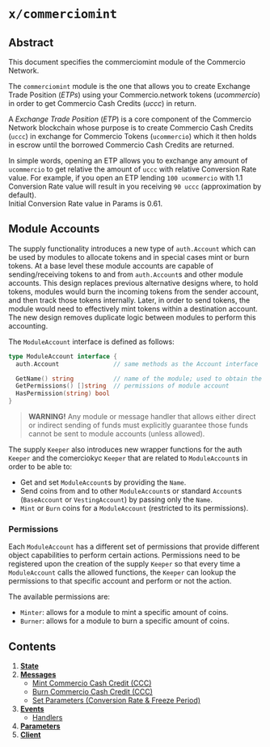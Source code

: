 <!--
order: 0
title: Commerciomint Overview
parent:
  title: "commerciomint"
-->

# `x/commerciomint`

## Abstract

This document specifies the commerciomint module of the Commercio Network.

The `commerciomint` module is the one that allows you to create Exchange Trade Position (*ETPs*) using your 
Commercio.network tokens (*ucommercio*) in order to get Commercio Cash Credits (*uccc*) in return.

A *Exchange Trade Position* (*ETP*) is a core component of the Commercio Network blockchain whose purpose is to
create Commercio Cash Credits (`uccc`) in exchange for Commercio Tokens (`ucommercio`) which it then holds in
escrow until the borrowed Commercio Cash Credits are returned.

In simple words, opening an ETP allows you to exchange any amount of `ucommercio` to get relative the amount of `uccc` with relative Conversion Rate value. 
For example, if you open an ETP lending `100 ucommercio` with 1.1 Conversion Rate value will result in you receiving `90 uccc` (approximation by default).  
Initial Conversion Rate value in Params is 0.61. 


## Module Accounts

The supply functionality introduces a new type of `auth.Account` which can be used by
modules to allocate tokens and in special cases mint or burn tokens. At a base
level these module accounts are capable of sending/receiving tokens to and from
`auth.Account`s and other module accounts. This design replaces previous
alternative designs where, to hold tokens, modules would burn the incoming
tokens from the sender account, and then track those tokens internally. Later,
in order to send tokens, the module would need to effectively mint tokens
within a destination account. The new design removes duplicate logic between
modules to perform this accounting.

The `ModuleAccount` interface is defined as follows:

```go
type ModuleAccount interface {
  auth.Account               // same methods as the Account interface

  GetName() string           // name of the module; used to obtain the address
  GetPermissions() []string  // permissions of module account
  HasPermission(string) bool
}
```

> **WARNING!**
> Any module or message handler that allows either direct or indirect sending of funds must explicitly guarantee those funds cannot be sent to module accounts (unless allowed).

The supply `Keeper` also introduces new wrapper functions for the auth `Keeper`
and the comerciokyc `Keeper` that are related to `ModuleAccount`s in order to be able
to:

- Get and set `ModuleAccount`s by providing the `Name`.
- Send coins from and to other `ModuleAccount`s or standard `Account`s
  (`BaseAccount` or `VestingAccount`) by passing only the `Name`.
- `Mint` or `Burn` coins for a `ModuleAccount` (restricted to its permissions).

### Permissions

Each `ModuleAccount` has a different set of permissions that provide different
object capabilities to perform certain actions. Permissions need to be
registered upon the creation of the supply `Keeper` so that every time a
`ModuleAccount` calls the allowed functions, the `Keeper` can lookup the
permissions to that specific account and perform or not the action.

The available permissions are:

- `Minter`: allows for a module to mint a specific amount of coins.
- `Burner`: allows for a module to burn a specific amount of coins.

## Contents

1. **[State](01_state.md)**
2. **[Messages](02_messages.md)**
   - [Mint Commercio Cash Credit (CCC)](02_messages.md#mint-commercio-cash-credit-(CCC))
   - [Burn Commercio Cash Credit (CCC)](02_messages.md#burn-commercio-cash-credit-(CCC))
   - [Set Parameters (Conversion Rate & Freeze Period)](02_messages.md#set-parameters-(conversion-rate-&-freeze-period))
3. **[Events](03_events.md)**
   - [Handlers](03_events.md#handlers)
4. **[Parameters](04_params.md)**
5. **[Client](05_client.md)**
